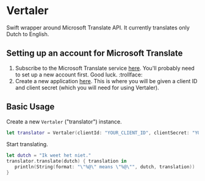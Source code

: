 Vertaler
========

Swift wrapper around Microsoft Translate API. It currently translates only Dutch to English.

## Setting up an account for Microsoft Translate

1. Subscribe to the Microsoft Translate service [here](https://datamarket.azure.com/dataset/bing/microsofttranslator). You'll probably need to set up a new account first. Good luck. :trollface:
2. Create a new application [here](https://datamarket.azure.com/developer/applications). This is where you will be given a client ID and client secret (which you will need for using Vertaler).

## Basic Usage

Create a new ```Vertaler``` ("translator") instance.
```swift
let translator = Vertaler(clientId: "YOUR_CLIENT_ID", clientSecret: "YOUR_CLIENT_SECRET")
```

Start translating.
```swift
let dutch = "Ik weet het niet."
translator.translate(dutch) { translation in
   println(String(format: "\"%@\" means \"%@\"", dutch, translation))
}
```
